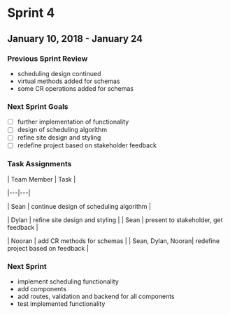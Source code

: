 # Sprint 4
## January 10, 2018 - January 24

### Previous Sprint Review
- scheduling design continued
- virtual methods added for schemas
- some CR operations added for schemas

### Next Sprint Goals

- [ ] further implementation of functionality
- [ ] design of scheduling algorithm
- [ ] refine site design and styling
- [ ] redefine project based on stakeholder feedback

### Task Assignments

| Team Member | Task | 

|---|---|

| Sean | continue design of scheduling algorithm |

| Dylan | refine site design and styling |
| Sean | present to stakeholder, get feedback  |

| Nooran | add CR methods for schemas |
| Sean, Dylan, Nooran| redefine project based on feedback |






### Next Sprint
- implement scheduling functionality
- add components
- add routes, validation and backend for all components
- test implemented functionality